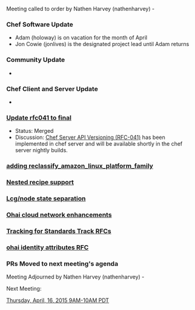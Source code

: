 Meeting called to order by Nathen Harvey (nathenharvey) - 

### Chef Software Update
* Adam (holoway) is on vacation for the month of April
* Jon Cowie (jonlives) is the designated project lead until Adam returns

### Community Update
* 

### Chef Client and Server Update
* 

### [Update rfc041 to final](https://github.com/chef/chef-rfc/pull/113)
* Status: Merged
* Discussion:  [Chef Server API Versioning (RFC-041)](https://github.com/chef/chef-rfc/blob/mp/rfc041-status-update/rfc041-server-api-versioning.md) has been implemented in chef server and will be available shortly in the chef server nightly builds.

### [adding reclassify_amazon_linux_platform_family](https://github.com/chef/chef-rfc/pull/109)

### [Nested recipe support](https://github.com/chef/chef-rfc/pull/102)

### [Lcg/node state separation](https://github.com/chef/chef-rfc/pull/100)

### [Ohai cloud network enhancements](https://github.com/chef/chef-rfc/pull/8)

### [Tracking for Standards Track RFCs](https://github.com/chef/chef-rfc/pull/106)

### [ohai identity attributes RFC](https://github.com/chef/chef-rfc/pull/108)

### PRs Moved to next meeting's agenda


Meeting Adjourned by Nathen Harvey (nathenharvey) - 


Next Meeting:

[Thursday, April, 16, 2015 9AM-10AM PDT](http://www.timeanddate.com/worldclock/fixedtime.html?msg=%23chef-hacking+developers%27+meeting&iso=20150416T12&p1=419&am=50)
